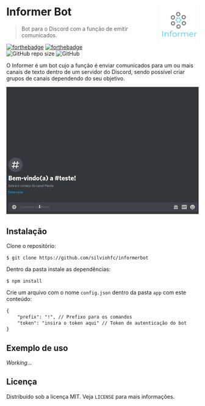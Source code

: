 # Informer Bot <img align="right" src="public/logo.png" width="100">
> Bot para o Discord com a função de emitir comunicados.

[![forthebadge](https://forthebadge.com/images/badges/made-with-javascript.svg)](https://forthebadge.com) [![forthebadge](https://forthebadge.com/images/badges/built-with-love.svg)](https://forthebadge.com) \
![GitHub repo size](https://img.shields.io/github/repo-size/silviohfc/informerbot?style=for-the-badge) ![GitHub](https://img.shields.io/github/license/silviohfc/informerbot?color=blue&style=for-the-badge)

O Informer é um bot cujo a função é enviar comunicados para um ou mais canais de texto dentro de um servidor do Discord, sendo possível criar grupos de canais dependendo do seu objetivo.

![](public/apr.gif)

## Instalação
Clone o repositório:
``` 
$ git clone https://github.com/silviohfc/informerbot
```
Dentro da pasta instale as dependências:
``` 
$ npm install
```
Crie um arquivo com o nome ```config.json``` dentro da pasta ```app``` com este conteúdo:
```
{
    "prefix": "!", // Prefixo para os comandos
    "token": "insira o token aqui" // Token de autenticação do bot
}
```

## Exemplo de uso
_Working..._

## Licença
Distribuído sob a licença MIT. Veja ```LICENSE``` para mais informações.